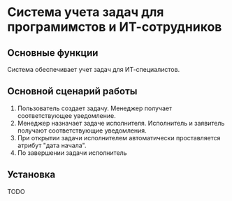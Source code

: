 # Система учета задач для програмимстов и ИТ-сотрудников #

## Основные функции ##

Система обеспечивает учет задач для ИТ-специалистов.

## Основной сценарий работы ##

1. Пользователь создает задачу. Менеджер получает соответствующее уведомление.
2. Менеджер назначает задаче исполнителя. Исполнитель и заявитель получают соответствующие уведомления.
3. При открытии задачи исполнителем автоматически проставляется атрибут "дата начала".
4. По завершении задачи исполнитель 

## Установка ##

TODO

